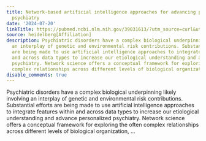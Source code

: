 ```yaml
---
title: Network-based artificial intelligence approaches for advancing personalized
  psychiatry
date: '2024-07-20'
linkTitle: https://pubmed.ncbi.nlm.nih.gov/39031613/?utm_source=curl&utm_medium=rss&utm_campaign=pubmed-2&utm_content=1FakS-2QOkCT8HsMOQP1bCRQ4YzyumYOmxmF0moLsQ3dFB1E9V&fc=20220326224207&ff=20240721181857&v=2.18.0.post9+e462414
source: heidelberg[Affiliation]
description: Psychiatric disorders have a complex biological underpinning likely involving
  an interplay of genetic and environmental risk contributions. Substantial efforts
  are being made to use artificial intelligence approaches to integrate features within
  and across data types to increase our etiological understanding and advance personalized
  psychiatry. Network science offers a conceptual framework for exploring the often
  complex relationships across different levels of biological organization, ...
disable_comments: true
---
```

Psychiatric disorders have a complex biological underpinning likely involving an interplay of genetic and environmental risk contributions. Substantial efforts are being made to use artificial intelligence approaches to integrate features within and across data types to increase our etiological understanding and advance personalized psychiatry. Network science offers a conceptual framework for exploring the often complex relationships across different levels of biological organization, ...